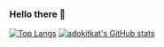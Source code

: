 ### Hello there 👋

[![Top Langs](https://github-readme-stats.vercel.app/api/top-langs/?username=adokitkat&layout=compact&langs_count=10&theme=gotham)](https://github.com/anuraghazra/github-readme-stats)
[![adokitkat's GitHub stats](https://github-readme-stats.vercel.app/api?username=adokitkat&show_icons=true&count_private=true&line_height=29&theme=gotham)](https://github.com/anuraghazra/github-readme-stats)

<!--
**adokitkat/adokitkat** is a ✨ _special_ ✨ repository because its `README.md` (this file) appears on your GitHub profile.

Here are some ideas to get you started:

- 🔭 I’m currently working on ...
- 🌱 I’m currently learning ...
- 👯 I’m looking to collaborate on ...
- 🤔 I’m looking for help with ...
- 💬 Ask me about ...
- 📫 How to reach me: ...
- 😄 Pronouns: ...
- ⚡ Fun fact: ...
-->

